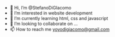 - 👋 Hi, I’m @StefanoDiGIacomo
- 👀 I’m interested in website development
- 🌱 I’m currently learning html, css and javascript
- 💞️ I’m looking to collaborate on ...
- 📫 How to reach me yoyodigiacomo@gmail.com
<!---
StefanoDiGIacomo/StefanoDiGIacomo is a ✨ special ✨ repository because its `README.md` (this file) appears on your GitHub profile.
You can click the Preview link to take a look at your changes.

